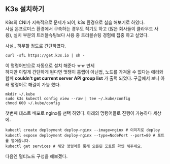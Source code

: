 ## K3s 설치하기

K8s의 CNI가 지속적으로 문제가 되어, k3s 환경으로 실습 해보기로 하였다.  
사실 온프로미스 환경에서 구축하는 경우도 적기도 하고 (많은 회사들이 클라우드 사용), 설치 부분의 트러블슈팅보다 사용 중 트러블슈팅 경험에 집중 하고 싶었다.

사실.. 허무할 정도로 간단하였다.

```
curl -sfL https://get.k3s.io | sh -
```

이 명령어만으로 자동으로 설치 해준다 ㅠㅠ 만세  
하지만 이렇게 간단하게 된다면 멋쟁이 홈랩이 아닌법, 노드를 가져올 수 없다는 에러와 함께 **couldn't get current server API group list** 가 출력 되었다. 구글에서 보니 아래 명령어로 해결이 가능 했다.

```
mkdir ~/.kube
sudo k3s kubectl config view --raw | tee ~/.kube/config
chmod 600 ~/.kube/config
```

첫번째 테스트 배포로 nginx를 선택 하였다. 아래의 명령어들로 진행이 가능하다 세상에.

```shell
kubectl create deployment deploy-nginx --image=nginx # 이미지로 deploy
kubectl expose deployment deploy-nginx --type=NodePort --port=80 # 포트를 열어줍니다.
kubectl get services # 해당 명령어를 통해 오픈된 포트를 확인 해주세요.
```

다음엔 멀티노드 구성을 해보겠다.
